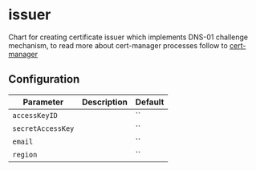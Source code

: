 # issuer
Chart for creating certificate issuer which implements DNS-01 challenge mechanism, to read more about cert-manager processes follow to [cert-manager](https://docs.cert-manager.io/en/latest/tutorials/acme/quick-start/index.html#step-5-deploy-cert-manager)

## Configuration
Parameter | Description | Default
--- | --- | ---
| `accessKeyID`                           | | ``                                                |
| `secretAccessKey`                       | | ``                                                |
| `email`                                 | | ``                                                |
| `region`                                | | ``                                                |
